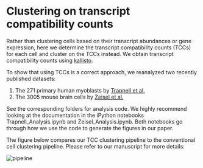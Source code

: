 # Clustering on transcript compatibility counts
Rather than clustering cells based on their transcript abundances or gene expression, here we determine the transcript compatibility counts (TCCs) for each cell and cluster on the TCCs instead. We obtain transcript compatibility counts using [kallisto](https://github.com/pachterlab/kallisto).

To show that using TCCs is a correct approach, we reanalyzed two recently published datasets:

1. The 271 primary human myoblasts by [Trapnell et al.](http://www.ncbi.nlm.nih.gov/pmc/articles/PMC4122333/)
2. The 3005 mouse brain cells by [Zeisel et al.](http://linnarssonlab.org/cortex/)

See the corresponding folders for analysis code. We highly recommend looking at the documentation in the iPython notebooks Trapnell_Analysis.ipynb and Zeisel_Analysis.ipynb. Both notebooks go through how we use the code to generate the figures in our paper. 

The figure below compares our TCC clustering pipeline to the conventional cell clustering pipeline. Please refer to our manuscript for more details:

![pipeline](https://github.com/govinda-kamath/clustering_on_reads/blob/master/pipeline.png)
